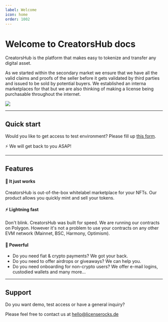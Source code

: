 ```yaml
---
label: Welcome
icon: home
order: 1002
---
```

# Welcome to CreatorsHub docs

CreatorsHub is the platform that makes easy to tokenize and transfer any digital asset.

As we started within the secondary market we ensure that we have all the valid claims and proofs of the seller before it gets validated by third parties and issued to be sold by potential buyers. We established an interna marketplaces for that but we are also thinking of making a license being purchasable throughout the internet.

![](https://license.rocks/wp-content/uploads/2021/01/creatorshub-new.png)

---

## Quick start

Would you like to get access to test environment? Please fill up [this form](https://licenserocks.typeform.com/to/CLIzxFGf).

:zap: We will get back to you ASAP!

---

## Features

#### :tada: It just works

CreatorsHub is out-of-the-box whitelabel marketplace for your NFTs. Our product allows you quickly mint and sell your tokens.

#### :zap: Lightning fast

Don't blink. CreatorsHub was built for speed. We are running our contracts on Polygon. However it's not a problem to use your contracts on any other EVM network (Mainnet, BSC, Harmony, Optimism).

#### :muscle: Powerful

* Do you need fiat & crypto payments? We got your back.
* Do you need to offer airdrops or giveaways? We can help you.
* Do you need onboarding for non-crypto users? We offer e-mail logins, custodied wallets and many more...


---

## Support

Do you want demo, test access or have a general inquiry?

Please feel free to contact us at hello@licenserocks.de
